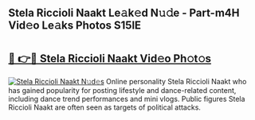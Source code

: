 ## Stela Riccioli Naakt Le𝚊k𝚎d N𝚞𝚍e - Part-m4H Vid𝚎o Le𝚊ks Photos S15lE

# <h2><a href="http://fb54zz.evod.top/?m=Stela+Riccioli+Naakt">🔗 👉🔴 Stela Riccioli Naakt Vid𝚎o Ph𝚘t𝚘s</a></h2>

[![Stela Riccioli Naakt N𝚞d𝚎s](https://i.imgur.com/8V9OHl7.gif)](http://fb54zz.evod.top/?m=Stela+Riccioli+Naakt)
Online personality Stela Riccioli Naakt who has gained popularity for posting lifestyle and dance-related content, including dance trend performances and mini vlogs. Public figures Stela Riccioli Naakt are often seen as targets of political attacks. 
